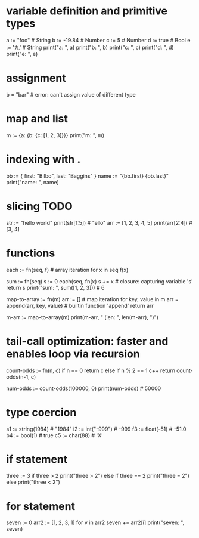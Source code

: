 <!--
    Tengo Language
      convert to
    Hatter Language
-->

# variable definition and primitive types
a := "foo"   # String
b := -19.84  # Number
c := 5       # Number
d := true    # Bool
e := '九'    # String
print("a: ", a)
print("b: ", b)
print("c: ", c)
print("d: ", d)
print("e: ", e)

# assignment
b = "bar"    # error: can't assign value of different type

# map and list
m := {a: {b: {c: [1, 2, 3]}}}
print("m: ", m)

# indexing with .
bb := { first: "Bilbo", last: "Baggins" }
name := "{bb.first} {bb.last}"
print("name: ", name)

# slicing TODO
str := "hello world"
print(str[1:5])    # "ello"
arr := [1, 2, 3, 4, 5]
print(arr[2:4])    # [3, 4]

# functions
each := fn(seq, f)
    # array iteration
    for x in seq
        f(x)

sum := fn(seq)
   s := 0
   each(seq, fn(x)
       s += x    # closure: capturing variable 's'
   return s
print("sum: ", sum([1, 2, 3])) # 6

map-to-array := fn(m)
    arr := []
    # map iteration
    for key, value in m
        arr = append(arr, key, value)  # builtin function 'append'
    return arr

m-arr := map-to-array(m)
print(m-arr, " (len: ", len(m-arr), ")")

# tail-call optimization: faster and enables loop via recursion
count-odds := fn(n, c)
	if n == 0
		return c
	else if n % 2 == 1
	    c++
	return count-odds(n-1, c)

num-odds := count-odds(100000, 0)
print(num-odds) # 50000

# type coercion
s1 := string(1984)    # "1984"
i2 := int("-999")     # -999
f3 := float(-51)      # -51.0
b4 := bool(1)         # true
c5 := char(88)        # 'X'

# if statement
three := 3
if three > 2
    print("three > 2")
else if three == 2
    print("three = 2")
else
    print("three < 2")

# for statement
seven := 0
arr2 := [1, 2, 3, 1]
for v in arr2
    seven += arr2[i]
print("seven: ", seven)
